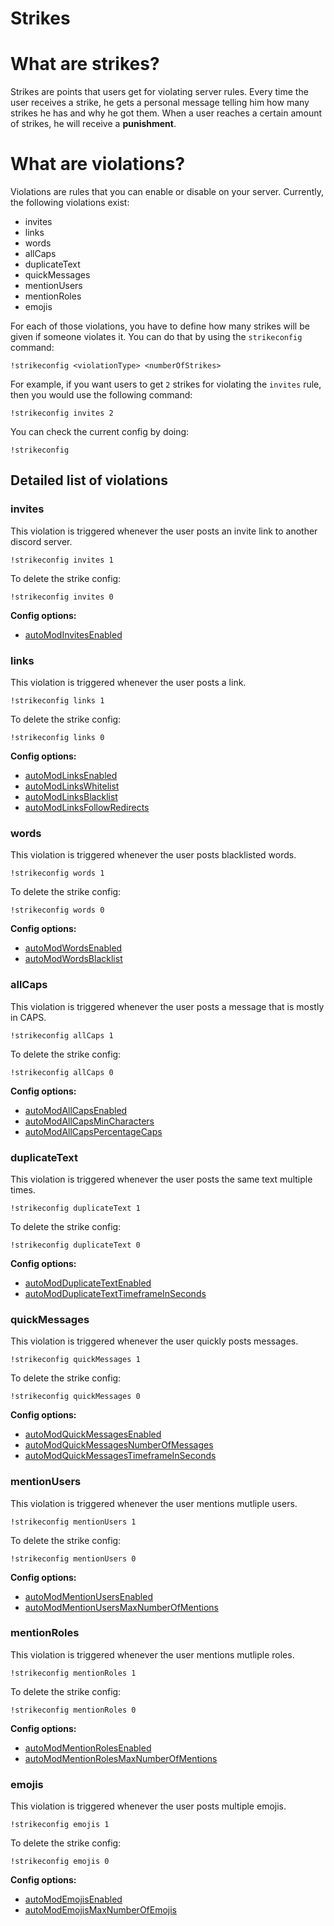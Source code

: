 # Strikes

# What are strikes?

Strikes are points that users get for violating server rules. Every time the user receives a strike, he gets a personal message telling him how many strikes he has and why he got them. When a user reaches a certain amount of strikes, he will receive a **punishment**.

# What are violations?

Violations are rules that you can enable or disable on your server. Currently, the following violations exist:

- invites
- links
- words
- allCaps
- duplicateText
- quickMessages
- mentionUsers
- mentionRoles
- emojis

For each of those violations, you have to define how many strikes will be given if someone violates it. You can do that by using the `strikeconfig` command:

```
!strikeconfig <violationType> <numberOfStrikes>
```

For example, if you want users to get `2` strikes for violating the `invites` rule, then you would use the following command:

```
!strikeconfig invites 2
```

You can check the current config by doing:

```
!strikeconfig
```

## Detailed list of violations

### invites

This violation is triggered whenever the user posts an invite link to another discord server.

```!strikeconfig invites 1```

To delete the strike config:

```!strikeconfig invites 0```

**Config options:**

- [autoModInvitesEnabled](https://docs.invitemanager.co/bot/other/configs#automodinvitesenabled)


### links

This violation is triggered whenever the user posts a link.

```!strikeconfig links 1```

To delete the strike config:

```!strikeconfig links 0```

**Config options:**

- [autoModLinksEnabled](https://docs.invitemanager.co/bot/other/configs#automodlinksenabled)
- [autoModLinksWhitelist](https://docs.invitemanager.co/bot/other/configs#automodlinkswhitelist)
- [autoModLinksBlacklist](https://docs.invitemanager.co/bot/other/configs#automodlinksblacklist)
- [autoModLinksFollowRedirects](https://docs.invitemanager.co/bot/other/configs#automodlinksfollowredirects)


### words

This violation is triggered whenever the user posts blacklisted words.

```!strikeconfig words 1```

To delete the strike config:

```!strikeconfig words 0```

**Config options:**

- [autoModWordsEnabled](https://docs.invitemanager.co/bot/other/configs#automodwordsenabled)
- [autoModWordsBlacklist](https://docs.invitemanager.co/bot/other/configs#automodwordsblacklist)


### allCaps

This violation is triggered whenever the user posts a message that is mostly in CAPS.

```!strikeconfig allCaps 1```

To delete the strike config:

```!strikeconfig allCaps 0```

**Config options:**

- [autoModAllCapsEnabled](https://docs.invitemanager.co/bot/other/configs#automodallcapsenabled)
- [autoModAllCapsMinCharacters](https://docs.invitemanager.co/bot/other/configs#automodallcapsmincharacters)
- [autoModAllCapsPercentageCaps](https://docs.invitemanager.co/bot/other/configs#automodallcapspercentagecaps)


### duplicateText

This violation is triggered whenever the user posts the same text multiple times.

```!strikeconfig duplicateText 1```

To delete the strike config:

```!strikeconfig duplicateText 0```

**Config options:**

- [autoModDuplicateTextEnabled](https://docs.invitemanager.co/bot/other/configs#automodduplicatetextenabled)
- [autoModDuplicateTextTimeframeInSeconds](https://docs.invitemanager.co/bot/other/configs#automodduplicatetexttimeframeinseconds)


### quickMessages

This violation is triggered whenever the user quickly posts messages.

```!strikeconfig quickMessages 1```

To delete the strike config:

```!strikeconfig quickMessages 0```

**Config options:**

- [autoModQuickMessagesEnabled](https://docs.invitemanager.co/bot/other/configs#automodquickmessagesenabled)
- [autoModQuickMessagesNumberOfMessages](https://docs.invitemanager.co/bot/other/configs#automodquickmessagesnumberofmessages)
- [autoModQuickMessagesTimeframeInSeconds](https://docs.invitemanager.co/bot/other/configs#automodquickmessagestimeframeinseconds)


### mentionUsers

This violation is triggered whenever the user mentions mutliple users.

```!strikeconfig mentionUsers 1```

To delete the strike config:

```!strikeconfig mentionUsers 0```

**Config options:**

- [autoModMentionUsersEnabled](https://docs.invitemanager.co/bot/other/configs#automodmentionusersenabled)
- [autoModMentionUsersMaxNumberOfMentions](https://docs.invitemanager.co/bot/other/configs#automodmentionusersmaxnumberofmentions)


### mentionRoles

This violation is triggered whenever the user mentions mutliple roles.

```!strikeconfig mentionRoles 1```

To delete the strike config:

```!strikeconfig mentionRoles 0```

**Config options:**

- [autoModMentionRolesEnabled](https://docs.invitemanager.co/bot/other/configs#automodmentionrolesenabled)
- [autoModMentionRolesMaxNumberOfMentions](https://docs.invitemanager.co/bot/other/configs#automodmentionrolesmaxnumberofmentions)


### emojis

This violation is triggered whenever the user posts multiple emojis.

```!strikeconfig emojis 1```

To delete the strike config:

```!strikeconfig emojis 0```

**Config options:**

- [autoModEmojisEnabled](https://docs.invitemanager.co/bot/other/configs#automodemojisenabled)
- [autoModEmojisMaxNumberOfEmojis](https://docs.invitemanager.co/bot/other/configs#automodemojismaxnumberofemojis)
